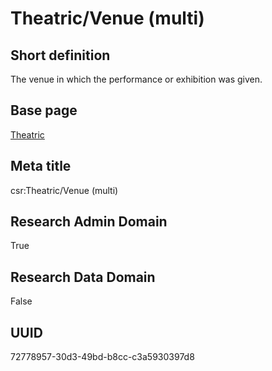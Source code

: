 # Theatric/Venue (multi)
## Short definition
The venue in which the performance or exhibition was given.
## Base page
[Theatric](../Objects/Theatric.md)
## Meta title
csr:Theatric/Venue (multi)
## Research Admin Domain
True
## Research Data Domain
False
## UUID
72778957-30d3-49bd-b8cc-c3a5930397d8
